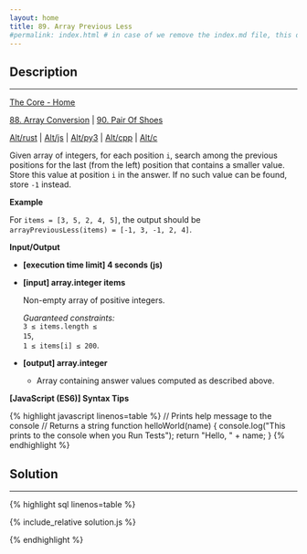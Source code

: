 ```yaml
---
layout: home
title: 89. Array Previous Less
#permalink: index.html # in case of we remove the index.md file, this doc will be the index page
---
```


<div class="row">
<div class="columnStmt" markdown="1">

## Description

---

[The Core - Home](../../code-signal-arcade-thecore/README.html)

[88. Array Conversion](../88_arrayConversion/README.html) | [90. Pair Of Shoes](../90_pairOfShoes/README.html)

[Alt/rust](./Alt_rust/README.md) | [Alt/js](./Alt_js/README.html) | [Alt/py3](./Alt_py3/README.md) | [Alt/cpp](./Alt_cpp/README.md) | [Alt/c](./Alt_c/README.md)

Given array of integers, for each position <code>i</code>, search among the previous positions for the last (from the left) position that contains a smaller value. Store this value at position <code>i</code> in the answer. If no such value can be found, store <code>-1</code> instead.

**Example**

For <code>items = [3, 5, 2, 4, 5]</code>, the output should be
<code>arrayPreviousLess(items) = [-1, 3, -1, 2, 4]</code>.

**Input/Output**

- **[execution time limit] 4 seconds (js)**

- **[input] array.integer items**

  Non-empty array of positive integers.<br>

  _Guaranteed constraints:_<br>
  <code>3 ≤ items.length ≤ 15</code>,<br> <code>1 ≤ items[i] ≤ 200</code>.

- **[output] array.integer**
  - Array containing answer values computed as described above.

**[JavaScript (ES6)] Syntax Tips**

{% highlight javascript linenos=table %}
// Prints help message to the console
// Returns a string
function helloWorld(name) {
console.log("This prints to the console when you Run Tests");
return "Hello, " + name;
}
{% endhighlight %}

</div>
<div class="columnSol" markdown="1">

## Solution

---

{% highlight sql linenos=table %}

{% include_relative solution.js %}

{% endhighlight %}

</div>
</div>
